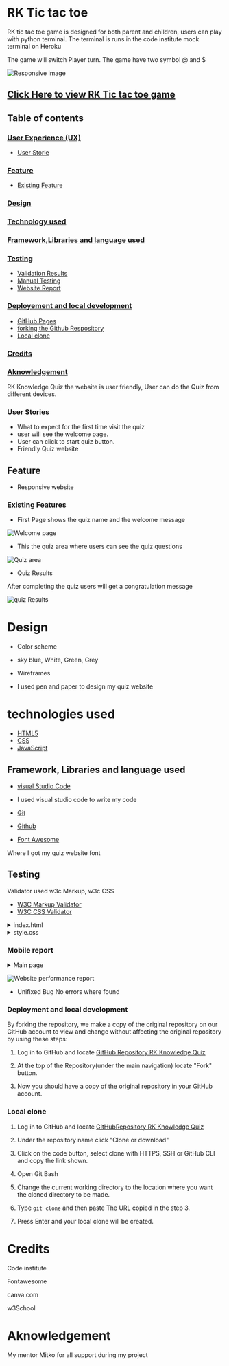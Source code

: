 # RK Tic tac toe
RK tic tac toe game is designed for both parent and children, users can play with python terminal.
The terminal is runs in the code institute mock terminal on Heroku

The game will switch Player turn. The game have two symbol @ and $

![Responsive image]()

[Click Here to view RK Tic tac toe game]()
---
## Table of contents
### [User Experience (UX)](#user-experience-ux)
* [User Storie](#user-stories)

### [Feature](#Feautures)
* [Existing Feature](#Existing-Features)
### [Design](#desing)
### [Technology used](#technologies-used)
### [Framework,Libraries and language used](#frameworkslibraries-and-language-used)
### [Testing](#testing-1)
* [Validation Results](#validation-results)
* [Manual Testing](#manual-testing)
* [Website Report](#report)

### [Deployement and local development](#deployement-and-local-development)
* [GitHub Pages](#github-pages)
* [forking the Github Respository](#forking-the-github-respository)
* [Local clone](#local-clone)
### [Credits](#credits)
### [Aknowledgement](#aknowledgement)

RK Knowledge Quiz the website is user friendly, User can do the Quiz from different devices.

### User Stories
* What to expect for the first time visit the quiz
* user will see the welcome page.
* User can click to start quiz button.
* Friendly Quiz website

## Feature
* Responsive website

### Existing Features
* First Page shows the quiz name and the welcome message

![Welcome page](assets/images/welcomepage.png)

* This the quiz area where users can see the quiz questions

![Quiz area](assets/images/quizarea.png)

* Quiz Results

After completing the quiz users will get a congratulation message

![quiz Results](assets/images/quizresult.png)

# Design
* Color scheme
* sky blue, White, Green, Grey

* Wireframes
* I used pen and paper to design my quiz website

# technologies used
 * [HTML5](https://en.wikipedia.org/wiki/HTML)
 * [CSS](https://en.wikipedia.org/wiki/CSS)
 * [JavaScript](https://en.wikipedia.org/wiki/JavaScript)

## Framework, Libraries and language used

* [visual Studio Code](https://code.visualstudio.com/)

* I used visual studio code to write my code

* [Git](https://git-scm.com/)
* [Github](https://github.com/)
* [Font Awesome](https://fontawesome.com/)

Where I got my quiz website font

## Testing 

Validator used w3c Markup, w3c CSS

* [W3C Markup Validator](https://validator.w3.org/)
* [W3C CSS Validator](https://jigsaw.w3.org/css-validator/)

<details>
<summary>index.html
</summary>

![Main page result](assets/images/completed.png)

</details>

<details>
<summary>style.css
</summary>

![Main page result](assets/images/cssvalid.png)
</details>

### Mobile report
<details>
<summary>Main page
</details>

![Website performance report](assets/images/performance.png)

* Unifixed Bug 
No errors where found

### Deployment and local development 

By forking the repository, we make a copy of the original repository on our GitHub account to view and change without affecting the original repository by using these steps:

1. Log in to GitHub and locate [GitHub Repository RK Knowledge Quiz](https://ramyapepone.github.io/rk-knowledge-quiz/)

2. At the top of the Repository(under the main navigation) locate "Fork" button.

3. Now you should have a copy of the original repository in your GitHub account.

### Local clone

1. Log in to GitHub and locate [GitHubRepository RK Knowledge Quiz](https://github.com/RamyApepone/rk-knowledge-quiz.git)

2. Under the repository name click "Clone or download"

3. Click on the code button, select clone with HTTPS, SSH or GitHub CLI and copy the link shown.

4. Open Git Bash

5. Change the current working directory to the location where you want the cloned directory to be made.

6. Type `git clone` and then paste The URL copied in the step 3.
7. Press Enter and your local clone will be created.

# Credits
Code institute

Fontawesome

canva.com 

w3School

# Aknowledgement
My mentor Mitko for all support during my project

